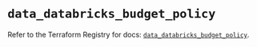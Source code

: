 # `data_databricks_budget_policy`

Refer to the Terraform Registry for docs: [`data_databricks_budget_policy`](https://registry.terraform.io/providers/databricks/databricks/1.77.0/docs/data-sources/budget_policy).
